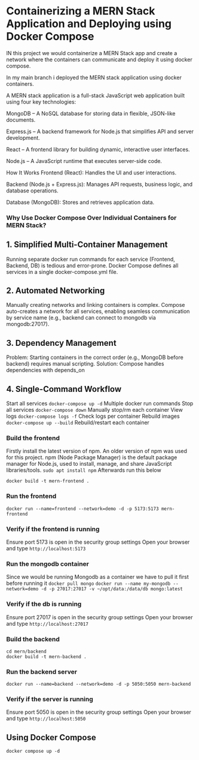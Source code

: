 # Containerizing a MERN Stack Application and Deploying using Docker Compose

IN this project we would containerize a MERN Stack app and create a network where the containers can communicate and deploy it using docker compose.

In my main branch i deployed the MERN stack application using docker containers. 

A MERN stack application is a full-stack JavaScript web application built using four key technologies:

MongoDB – A NoSQL database for storing data in flexible, JSON-like documents.

Express.js – A backend framework for Node.js that simplifies API and server development.

React – A frontend library for building dynamic, interactive user interfaces.

Node.js – A JavaScript runtime that executes server-side code.

How It Works
Frontend (React): Handles the UI and user interactions.

Backend (Node.js + Express.js): Manages API requests, business logic, and database operations.

Database (MongoDB): Stores and retrieves application data.



### Why Use Docker Compose Over Individual Containers for MERN Stack?
## 1. Simplified Multi-Container Management
Running separate docker run commands for each service (Frontend, Backend, DB) is tedious and error-prone. Docker Compose defines all services in a single docker-compose.yml file.

## 2. Automated Networking
Manually creating networks and linking containers is complex. Compose auto-creates a network for all services, enabling seamless communication by service name (e.g., backend can connect to mongodb via mongodb:27017).

## 3. Dependency Management
Problem: Starting containers in the correct order (e.g., MongoDB before backend) requires manual scripting.
Solution: Compose handles dependencies with depends_on

## 4. Single-Command Workflow
Start all services	```docker-compose up -d```	 Multiple docker run commands
Stop all services	```docker-compose down``` 	Manually stop/rm each container
View logs	```docker-compose logs -f```	Check logs per container
Rebuild images	```docker-compose up --build```	Rebuild/restart each container
 


### Build the frontend 
Firstly install the latest version of npm. An older version of npm was used for this project. npm (Node Package Manager) is the default package manager for Node.js, used to install, manage, and share JavaScript libraries/tools.
```sudo apt install npm```
Afterwards run this below
```cd mern/frontend
docker build -t mern-frontend .
```

### Run the frontend

```docker run --name=frontend --network=demo -d -p 5173:5173 mern-frontend```

### Verify if the frontend is running
Ensure port 5173 is open in the security group settings
Open your browser and type `http://localhost:5173`

### Run the mongodb container
Since we would be running Mongodb as a container we have to pull it first before running it 
```docker pull mongo```
```docker run --name my-mongodb --network=demo -d -p 27017:27017 -v ~/opt/data:/data/db mongo:latest```

### Verify if the db is running
Ensure port 27017 is open in the security group settings
Open your browser and type `http://localhost:27017`

### Build the backend

```
cd mern/backend
docker build -t mern-backend .
```

### Run the backend server

```docker run --name=backend --network=demo -d -p 5050:5050 mern-backend```

### Verify if the server is running
Ensure port 5050 is open in the security group settings
Open your browser and type `http://localhost:5050`


## Using Docker Compose

```docker compose up -d```

